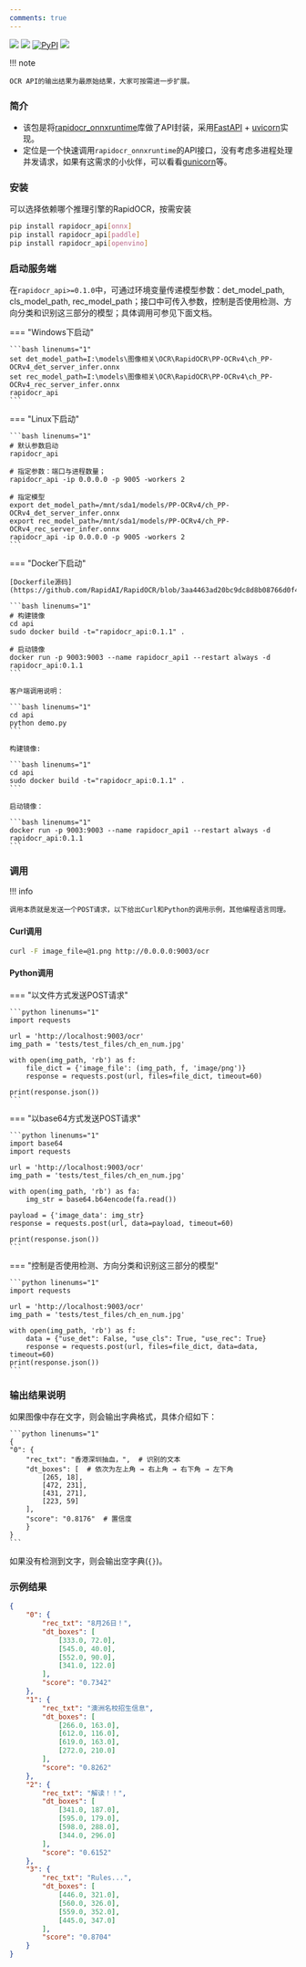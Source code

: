 ```yaml
---
comments: true
---
```


<p>
    <a href=""><img src="https://img.shields.io/badge/Python->=3.6,<3.13-aff.svg"></a>
    <a href=""><img src="https://img.shields.io/badge/OS-Linux%2C%20Win%2C%20Mac-pink.svg"></a>
    <a href="https://pypi.org/project/rapidocr-api/"><img alt="PyPI" src="https://img.shields.io/pypi/v/rapidocr-api"></a>
    <a href="https://pepy.tech/project/rapidocr_api"><img src="https://static.pepy.tech/personalized-badge/rapidocr_api?period=total&units=abbreviation&left_color=grey&right_color=blue&left_text=Downloads"></a>
</p>

!!! note

    OCR API的输出结果为最原始结果，大家可按需进一步扩展。

### 简介

- 该包是将[rapidocr_onnxruntime](./rapidocr/install.md)库做了API封装，采用[FastAPI](https://fastapi.tiangolo.com/) + [uvicorn](https://www.uvicorn.org/)实现。
- 定位是一个快速调用`rapidocr_onnxruntime`的API接口，没有考虑多进程处理并发请求，如果有这需求的小伙伴，可以看看[gunicorn](https://gunicorn.org/)等。

### 安装

可以选择依赖哪个推理引擎的RapidOCR，按需安装

```bash linenums="1"
pip install rapidocr_api[onnx]
pip install rapidocr_api[paddle]
pip install rapidocr_api[openvino]
```

### 启动服务端

在`rapidocr_api>=0.1.0`中，可通过环境变量传递模型参数：det_model_path, cls_model_path, rec_model_path；接口中可传入参数，控制是否使用检测、方向分类和识别这三部分的模型；具体调用可参见下面文档。

=== "Windows下启动"

    ```bash linenums="1"
    set det_model_path=I:\models\图像相关\OCR\RapidOCR\PP-OCRv4\ch_PP-OCRv4_det_server_infer.onnx
    set rec_model_path=I:\models\图像相关\OCR\RapidOCR\PP-OCRv4\ch_PP-OCRv4_rec_server_infer.onnx
    rapidocr_api
    ```

=== "Linux下启动"

    ```bash linenums="1"
    # 默认参数启动
    rapidocr_api

    # 指定参数：端口与进程数量；
    rapidocr_api -ip 0.0.0.0 -p 9005 -workers 2

    # 指定模型
    export det_model_path=/mnt/sda1/models/PP-OCRv4/ch_PP-OCRv4_det_server_infer.onnx
    export rec_model_path=/mnt/sda1/models/PP-OCRv4/ch_PP-OCRv4_rec_server_infer.onnx
    rapidocr_api -ip 0.0.0.0 -p 9005 -workers 2
    ```

=== "Docker下启动"

    [Dockerfile源码](https://github.com/RapidAI/RapidOCR/blob/3aa4463ad20bc9dc8d8b08766d0f46d7699efc57/api/Dockerfile)

    ```bash linenums="1"
    # 构建镜像
    cd api
    sudo docker build -t="rapidocr_api:0.1.1" .

    # 启动镜像
    docker run -p 9003:9003 --name rapidocr_api1 --restart always -d rapidocr_api:0.1.1
    ```

    客户端调用说明：

    ```bash linenums="1"
    cd api
    python demo.py
    ```

    构建镜像:

    ```bash linenums="1"
    cd api
    sudo docker build -t="rapidocr_api:0.1.1" .
    ```

    启动镜像：

    ```bash linenums="1"
    docker run -p 9003:9003 --name rapidocr_api1 --restart always -d rapidocr_api:0.1.1
    ```

### 调用

!!! info

    调用本质就是发送一个POST请求，以下给出Curl和Python的调用示例，其他编程语言同理。

#### Curl调用

```bash linenums="1"
curl -F image_file=@1.png http://0.0.0.0:9003/ocr
```

#### Python调用

=== "以文件方式发送POST请求"

    ```python linenums="1"
    import requests

    url = 'http://localhost:9003/ocr'
    img_path = 'tests/test_files/ch_en_num.jpg'

    with open(img_path, 'rb') as f:
        file_dict = {'image_file': (img_path, f, 'image/png')}
        response = requests.post(url, files=file_dict, timeout=60)

    print(response.json())
    ```

=== "以base64方式发送POST请求"

    ```python linenums="1"
    import base64
    import requests

    url = 'http://localhost:9003/ocr'
    img_path = 'tests/test_files/ch_en_num.jpg'

    with open(img_path, 'rb') as fa:
        img_str = base64.b64encode(fa.read())

    payload = {'image_data': img_str}
    response = requests.post(url, data=payload, timeout=60)

    print(response.json())
    ```

=== "控制是否使用检测、方向分类和识别这三部分的模型"

    ```python linenums="1"
    import requests

    url = 'http://localhost:9003/ocr'
    img_path = 'tests/test_files/ch_en_num.jpg'

    with open(img_path, 'rb') as f:
        data = {"use_det": False, "use_cls": True, "use_rec": True}
        response = requests.post(url, files=file_dict, data=data, timeout=60)
    print(response.json())
    ```

### 输出结果说明

如果图像中存在文字，则会输出字典格式，具体介绍如下：

    ```python linenums="1"
    {
    "0": {
        "rec_txt": "香港深圳抽血，",  # 识别的文本
        "dt_boxes": [  # 依次为左上角 → 右上角 → 右下角 → 左下角
            [265, 18],
            [472, 231],
            [431, 271],
            [223, 59]
        ],
        "score": "0.8176"  # 置信度
        }
    }
    ```

如果没有检测到文字，则会输出空字典(`{}`)。

### 示例结果

```json linenums="1"
{
    "0": {
        "rec_txt": "8月26日！",
        "dt_boxes": [
            [333.0, 72.0],
            [545.0, 40.0],
            [552.0, 90.0],
            [341.0, 122.0]
        ],
        "score": "0.7342"
    },
    "1": {
        "rec_txt": "澳洲名校招生信息",
        "dt_boxes": [
            [266.0, 163.0],
            [612.0, 116.0],
            [619.0, 163.0],
            [272.0, 210.0]
        ],
        "score": "0.8262"
    },
    "2": {
        "rec_txt": "解读！！",
        "dt_boxes": [
            [341.0, 187.0],
            [595.0, 179.0],
            [598.0, 288.0],
            [344.0, 296.0]
        ],
        "score": "0.6152"
    },
    "3": {
        "rec_txt": "Rules...",
        "dt_boxes": [
            [446.0, 321.0],
            [560.0, 326.0],
            [559.0, 352.0],
            [445.0, 347.0]
        ],
        "score": "0.8704"
    }
}
```

